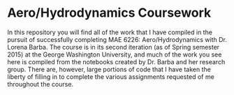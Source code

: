 # Aero/Hydrodynamics Coursework
In this repository you will find all of the work that I have compiled in the pursuit of
successfully completing MAE 6226: Aero/Hydrodynamics with Dr. Lorena Barba. The course is
in its second iteration (as of Spring semester 2015) at the George Washington University,
and much of the work you see here is compiled from the notebooks created by Dr. Barba and
her research group. There are, however, large portions of code that I have taken the liberty
of filling in to complete the various assignments requested of me throughout the course.
